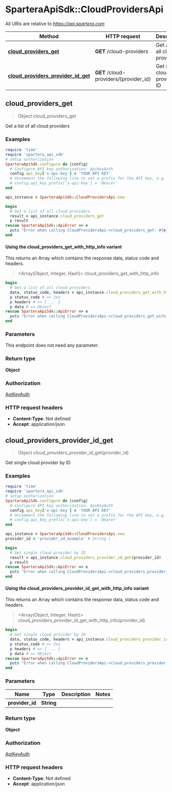 # SparteraApiSdk::CloudProvidersApi

All URIs are relative to *https://api.spartera.com*

| Method | HTTP request | Description |
| ------ | ------------ | ----------- |
| [**cloud_providers_get**](CloudProvidersApi.md#cloud_providers_get) | **GET** /cloud-providers | Get a list of all cloud providers |
| [**cloud_providers_provider_id_get**](CloudProvidersApi.md#cloud_providers_provider_id_get) | **GET** /cloud-providers/{provider_id} | Get single cloud provider by ID |


## cloud_providers_get

> Object cloud_providers_get

Get a list of all cloud providers

### Examples

```ruby
require 'time'
require 'spartera_api_sdk'
# setup authorization
SparteraApiSdk.configure do |config|
  # Configure API key authorization: ApiKeyAuth
  config.api_key['x-api-key'] = 'YOUR API KEY'
  # Uncomment the following line to set a prefix for the API key, e.g. 'Bearer' (defaults to nil)
  # config.api_key_prefix['x-api-key'] = 'Bearer'
end

api_instance = SparteraApiSdk::CloudProvidersApi.new

begin
  # Get a list of all cloud providers
  result = api_instance.cloud_providers_get
  p result
rescue SparteraApiSdk::ApiError => e
  puts "Error when calling CloudProvidersApi->cloud_providers_get: #{e}"
end
```

#### Using the cloud_providers_get_with_http_info variant

This returns an Array which contains the response data, status code and headers.

> <Array(Object, Integer, Hash)> cloud_providers_get_with_http_info

```ruby
begin
  # Get a list of all cloud providers
  data, status_code, headers = api_instance.cloud_providers_get_with_http_info
  p status_code # => 2xx
  p headers # => { ... }
  p data # => Object
rescue SparteraApiSdk::ApiError => e
  puts "Error when calling CloudProvidersApi->cloud_providers_get_with_http_info: #{e}"
end
```

### Parameters

This endpoint does not need any parameter.

### Return type

**Object**

### Authorization

[ApiKeyAuth](../README.md#ApiKeyAuth)

### HTTP request headers

- **Content-Type**: Not defined
- **Accept**: application/json


## cloud_providers_provider_id_get

> Object cloud_providers_provider_id_get(provider_id)

Get single cloud provider by ID

### Examples

```ruby
require 'time'
require 'spartera_api_sdk'
# setup authorization
SparteraApiSdk.configure do |config|
  # Configure API key authorization: ApiKeyAuth
  config.api_key['x-api-key'] = 'YOUR API KEY'
  # Uncomment the following line to set a prefix for the API key, e.g. 'Bearer' (defaults to nil)
  # config.api_key_prefix['x-api-key'] = 'Bearer'
end

api_instance = SparteraApiSdk::CloudProvidersApi.new
provider_id = 'provider_id_example' # String | 

begin
  # Get single cloud provider by ID
  result = api_instance.cloud_providers_provider_id_get(provider_id)
  p result
rescue SparteraApiSdk::ApiError => e
  puts "Error when calling CloudProvidersApi->cloud_providers_provider_id_get: #{e}"
end
```

#### Using the cloud_providers_provider_id_get_with_http_info variant

This returns an Array which contains the response data, status code and headers.

> <Array(Object, Integer, Hash)> cloud_providers_provider_id_get_with_http_info(provider_id)

```ruby
begin
  # Get single cloud provider by ID
  data, status_code, headers = api_instance.cloud_providers_provider_id_get_with_http_info(provider_id)
  p status_code # => 2xx
  p headers # => { ... }
  p data # => Object
rescue SparteraApiSdk::ApiError => e
  puts "Error when calling CloudProvidersApi->cloud_providers_provider_id_get_with_http_info: #{e}"
end
```

### Parameters

| Name | Type | Description | Notes |
| ---- | ---- | ----------- | ----- |
| **provider_id** | **String** |  |  |

### Return type

**Object**

### Authorization

[ApiKeyAuth](../README.md#ApiKeyAuth)

### HTTP request headers

- **Content-Type**: Not defined
- **Accept**: application/json

